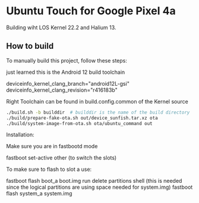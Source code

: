 # Ubuntu Touch for Google Pixel 4a

Building wiht LOS Kernel 22.2 and Halium 13.

## How to build

To manually build this project, follow these steps:


just learned this is the Android 12 build toolchain

deviceinfo_kernel_clang_branch="android12L-gsi"
deviceinfo_kernel_clang_revision="r416183b"

Right Toolchain can be found in build.config.common of the Kernel source


```bash
./build.sh -b builddir  # builddir is the name of the build directory
./build/prepare-fake-ota.sh out/device_sunfish.tar.xz ota
./build/system-image-from-ota.sh ota/ubuntu_command out
```

Installation:

Make sure you are in fastbootd mode

fastboot set-active other (to switch the slots)

To make sure to flash to slot a use:

fastboot flash boot_a boot.img
run delete partitions shell (this is needed since the logical partitions are using space needed for system.img)
fastboot flash system_a system.img